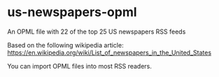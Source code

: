 # us-newspapers-opml
An OPML file with 22 of the top 25 US newspapers RSS feeds

Based on the following wikipedia article: https://en.wikipedia.org/wiki/List_of_newspapers_in_the_United_States

You can import OPML files into most RSS readers.
